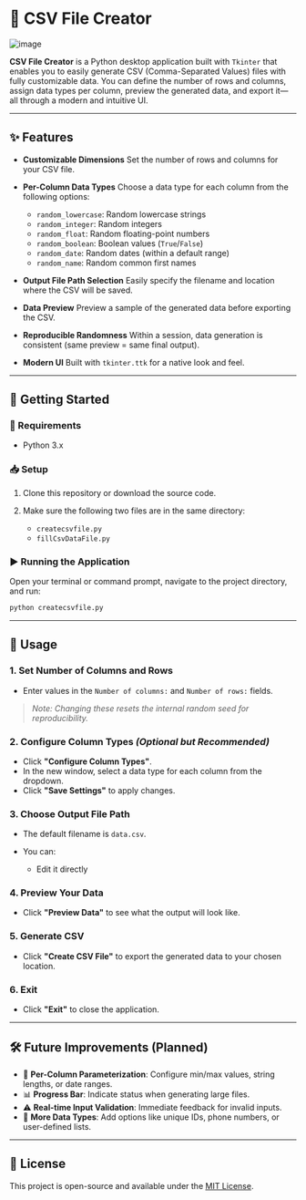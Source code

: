 # 📄 CSV File Creator

![image](https://github.com/user-attachments/assets/1a9a4fe2-5b88-445b-ba37-ac858d18b0d1)


**CSV File Creator** is a Python desktop application built with `Tkinter` that enables you to easily generate CSV (Comma-Separated Values) files with fully customizable data. You can define the number of rows and columns, assign data types per column, preview the generated data, and export it—all through a modern and intuitive UI.

---

## ✨ Features

* **Customizable Dimensions**
  Set the number of rows and columns for your CSV file.

* **Per-Column Data Types**
  Choose a data type for each column from the following options:

  * `random_lowercase`: Random lowercase strings
  * `random_integer`: Random integers
  * `random_float`: Random floating-point numbers
  * `random_boolean`: Boolean values (`True`/`False`)
  * `random_date`: Random dates (within a default range)
  * `random_name`: Random common first names

* **Output File Path Selection**
  Easily specify the filename and location where the CSV will be saved.

* **Data Preview**
  Preview a sample of the generated data before exporting the CSV.

* **Reproducible Randomness**
  Within a session, data generation is consistent (same preview = same final output).

* **Modern UI**
  Built with `tkinter.ttk` for a native look and feel.

---

## 🚀 Getting Started

### 📁 Requirements

* Python 3.x

### 📥 Setup

1. Clone this repository or download the source code.
2. Make sure the following two files are in the same directory:

   * `createcsvfile.py`
   * `fillCsvDataFile.py`

### ▶️ Running the Application

Open your terminal or command prompt, navigate to the project directory, and run:

```bash
python createcsvfile.py
```

---

## 🧩 Usage

### 1. Set Number of Columns and Rows

* Enter values in the `Number of columns:` and `Number of rows:` fields.

> *Note: Changing these resets the internal random seed for reproducibility.*

### 2. Configure Column Types *(Optional but Recommended)*

* Click **"Configure Column Types"**.
* In the new window, select a data type for each column from the dropdown.
* Click **"Save Settings"** to apply changes.

### 3. Choose Output File Path

* The default filename is `data.csv`.
* You can:

  * Edit it directly

### 4. Preview Your Data

* Click **"Preview Data"** to see what the output will look like.

### 5. Generate CSV

* Click **"Create CSV File"** to export the generated data to your chosen location.

### 6. Exit

* Click **"Exit"** to close the application.

---

## 🛠 Future Improvements (Planned)

* 🔧 **Per-Column Parameterization**: Configure min/max values, string lengths, or date ranges.
* 📊 **Progress Bar**: Indicate status when generating large files.
* ⚠️ **Real-time Input Validation**: Immediate feedback for invalid inputs.
* 🧠 **More Data Types**: Add options like unique IDs, phone numbers, or user-defined lists.

---

## 📃 License

This project is open-source and available under the [MIT License](LICENSE).


